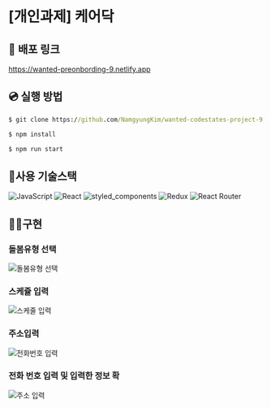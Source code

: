 # [개인과제] 케어닥

## 🚀 배포 링크

https://wanted-preonbording-9.netlify.app

## 💿 실행 방법

```cmd
$ git clone https://github.com/NamgyungKim/wanted-codestates-project-9.git

$ npm install

$ npm run start
```

## 🎇사용 기술스택

![JavaScript](https://img.shields.io/badge/JavaScript-F7DF1E?style=flat-square&logo=JavaScript&logoColor=white)
![React](https://img.shields.io/badge/React-61DAFB?style=flat-square&logo=React&logoColor=white)
![styled_components](https://img.shields.io/badge/styled_components-DB7093?style=flat-square&logo=styled-components&logoColor=white)
![Redux](https://img.shields.io/badge/Redux-764ABC?style=flat-square&logo=Redux&logoColor=white)
![React Router](https://img.shields.io/badge/ReactRouter-CA4245?style=flat-square&logo=ReactRouter&logoColor=white)

## 👩‍💻구현

### 돌봄유형 선택
![돌봄유형 선택](https://user-images.githubusercontent.com/87519250/161093425-15dd6c33-4b7d-4af1-8b97-a40fcef0f3d1.gif)

### 스케쥴 입력
![스케줄 입력](https://user-images.githubusercontent.com/87519250/161093435-d5fe6bd3-a7f1-4577-923c-55ddcf4796d4.gif)

### 주소입력
![전화번호 입력](https://user-images.githubusercontent.com/87519250/161093448-77ab1811-3fae-43a9-b380-2dfaace13bf1.gif)


### 전화 번호 입력 및 입력한 정보 확
![주소 입력](https://user-images.githubusercontent.com/87519250/161093455-f25f62dd-aa5a-45ec-b3aa-a3ac5c448ad7.gif)
